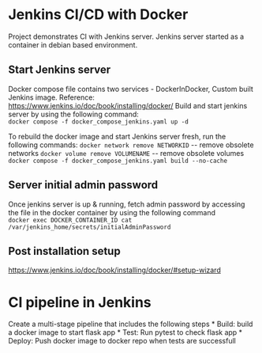 
# Jenkins CI/CD with Docker

Project demonstrates CI with Jenkins server. 
Jenkins server started as a container in debian based environment.

## Start Jenkins server
Docker compose file contains two services - DockerInDocker, Custom built Jenkins image.
Reference: https://www.jenkins.io/doc/book/installing/docker/
Build and start jenkins server by using the following command:  
`docker compose -f docker_compose_jenkins.yaml up -d`

To rebuild the docker image and start Jenkins server fresh, run the following commands:
`docker network remove NETWORKID`   -- remove obsolete networks
`docker volume remove VOLUMENAME`   -- remove obsolete volumes
`docker compose -f docker_compose_jenkins.yaml build --no-cache`

## Server initial admin password
Once jenkins server is up & running, fetch admin password by accessing the file 
in the docker container by using the following command  
`docker exec DOCKER_CONTAINER_ID cat /var/jenkins_home/secrets/initialAdminPassword`

## Post installation setup 
https://www.jenkins.io/doc/book/installing/docker/#setup-wizard

# CI pipeline in Jenkins
Create a multi-stage pipeline that includes the following steps
    * Build: build a docker image to start flask app
    * Test: Run pytest to check flask app
    * Deploy: Push docker image to docker repo when tests are successfull


